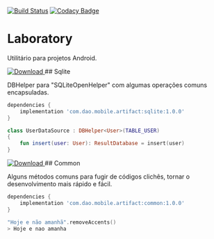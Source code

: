 [![Build Status](https://travis-ci.org/diogo0liveira/Laboratory.svg?branch=master)](https://travis-ci.org/diogo0liveira/Laboratory)
[![Codacy Badge](https://api.codacy.com/project/badge/Grade/946f4e34c8a34682902188c905915353)](https://www.codacy.com/app/diogo0liveira/Laboratory?utm_source=github.com&amp;utm_medium=referral&amp;utm_content=diogo0liveira/Laboratory&amp;utm_campaign=Badge_Grade)

# Laboratory
Utilitário para projetos Android.

[![Download](https://api.bintray.com/packages/diogo0liveira/android/sqlite-common/images/download.svg?version=1.0.0) ](https://bintray.com/diogo0liveira/android/sqlite-common/1.0.0/link) ## Sqlite

DBHelper para "SQLiteOpenHelper" com algumas operações comuns encapsuladas.
```groovy
dependencies {
    implementation 'com.dao.mobile.artifact:sqlite:1.0.0'
}
```

```kotlin
class UserDataSource : DBHelper<User>(TABLE_USER)
{
    fun insert(user: User): ResultDatabase = insert(user)
}
```

[![Download](https://api.bintray.com/packages/diogo0liveira/android/common/images/download.svg?version=1.0.0) ](https://bintray.com/diogo0liveira/android/common/1.0.0/link) ## Common

Alguns métodos comuns para fugir de códigos clichês, tornar o desenvolvimento mais rápido e fácil.
```groovy
dependencies {
    implementation 'com.dao.mobile.artifact:common:1.0.0'
}
```

```kotlin
"Hoje e não amanhã".removeAccents()
> Hoje e nao amanha
```